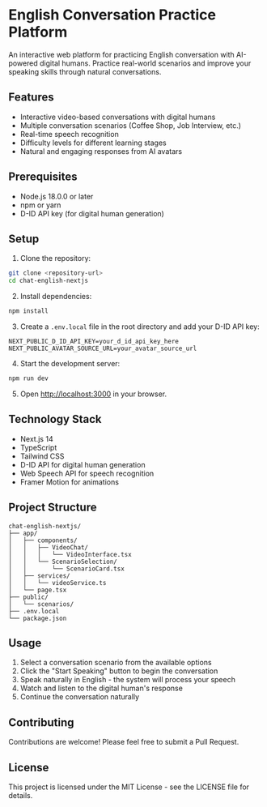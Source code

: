 # English Conversation Practice Platform

An interactive web platform for practicing English conversation with AI-powered digital humans. Practice real-world scenarios and improve your speaking skills through natural conversations.

## Features

- Interactive video-based conversations with digital humans
- Multiple conversation scenarios (Coffee Shop, Job Interview, etc.)
- Real-time speech recognition
- Difficulty levels for different learning stages
- Natural and engaging responses from AI avatars

## Prerequisites

- Node.js 18.0.0 or later
- npm or yarn
- D-ID API key (for digital human generation)

## Setup

1. Clone the repository:
```bash
git clone <repository-url>
cd chat-english-nextjs
```

2. Install dependencies:
```bash
npm install
```

3. Create a `.env.local` file in the root directory and add your D-ID API key:
```
NEXT_PUBLIC_D_ID_API_KEY=your_d_id_api_key_here
NEXT_PUBLIC_AVATAR_SOURCE_URL=your_avatar_source_url
```

4. Start the development server:
```bash
npm run dev
```

5. Open [http://localhost:3000](http://localhost:3000) in your browser.

## Technology Stack

- Next.js 14
- TypeScript
- Tailwind CSS
- D-ID API for digital human generation
- Web Speech API for speech recognition
- Framer Motion for animations

## Project Structure

```
chat-english-nextjs/
├── app/
│   ├── components/
│   │   ├── VideoChat/
│   │   │   └── VideoInterface.tsx
│   │   └── ScenarioSelection/
│   │       └── ScenarioCard.tsx
│   ├── services/
│   │   └── videoService.ts
│   └── page.tsx
├── public/
│   └── scenarios/
├── .env.local
└── package.json
```

## Usage

1. Select a conversation scenario from the available options
2. Click the "Start Speaking" button to begin the conversation
3. Speak naturally in English - the system will process your speech
4. Watch and listen to the digital human's response
5. Continue the conversation naturally

## Contributing

Contributions are welcome! Please feel free to submit a Pull Request.

## License

This project is licensed under the MIT License - see the LICENSE file for details.
